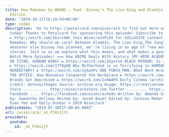 ```yaml
---
title: How Remakes Go WRONG – feat. Disney's The Lion King and Aladdin – Wisecrack
  Edition
date: "2019-10-11T16:19:54+08:00"
type: video
description: 'Go to https://petalcard.com/wisecrack to find out more and get started
  today! Thanks to Petalcard for sponsoring this episode! Subscribe to Wisecrack!
  ► http://wscrk.com/SbscrbWC Join WisecrackPLUS for EXCLUSIVE content! ► http://wscrk.com/YtWcPls
  Remakes: Why should we care? Between Aladdin, The Lion King,The Jungle Book, and
  whatever else Disney has planned, we''re living in an age of "new and improved"
  stories. Join us as we explore what this means, and what makes a good remake. ===
  Watch More Episodes! === How ANIME Deals With History (MY HERO ACADEMIA, ATTACK
  ON TITAN, GUNDAM WING) ► https://wscrk.com/2GyvYzm BLACK MIRROR: Is it Deep or Dumb?
  ► https://wscrk.com/2JT9gUN Why Motherhood is so Terrifying in HORROR (THE BABADOOK,
  HEREDITARY) ► https://wscrk.com/2ykwXPv ONE PUNCH MAN: What Went Wrong? ► https://wscrk.com/2YXEMpK
  THE OFFICE: How Nonsense Conquered the Workplace ► https://wscrk.com/2NWzrOE How
  Brands Got Depressed ► https://wscrk.com/2xHAAP4 Early Cinema (archival footage)
  Credit: Antonwithagen Source: archive.org Usage: https://creativecommons.org/licenses/by-nc/3.0/
  Store ........... http://wisecrackstore.com Twitter ......... https://twitter.com/wisecrack
  Facebook .... https://facebook.com/wisecrackedu Written by: Amanda Scherker Directed
  by: Samantha Hollows Hosted by: Jared Bauer Edited by: Jackson Maher Produced by:
  Evan Yee and Emily Dunbar © 2019 Wisecrack'
publishdate: "2019-07-30T17:00:04.000Z"
url: /wisecrack/_u5_PJHi3jY/
providers:
  youtube:
    id: _u5_PJHi3jY
---
```

